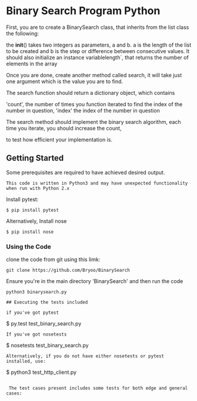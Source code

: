 # Binary Search Program Python

First, you are to create a BinarySearch class, that inherits from the list class the following:

the __init__() takes two integers as parameters, a and b. a is the length of the list to be created and b is the step or difference between consecutive values. It should also initialize an instance variablelength`, that returns the number of elements in the array


Once you are done, create another method called search, it will take just one argument which is the value you are to find.

The search function should return a dictionary object, which contains

'count', the number of times you function iterated to find the index of the number in question, 'index' the index of the number in question


The search method should implement the binary search algorithm, each time you iterate, you should increase the count,

to test how efficient your implementation is.

## Getting Started
Some prerequisites are required to have achieved desired output.

    This code is written in Python3 and may have unexpected functionality when run with Python 2.x


Install pytest:
```
$ pip install pytest

```
Alternatively, Install nose
```
$ pip install nose

```

### Using the Code

clone the code from git using this limk:
```
git clone https://github.com/Bryoo/BinarySearch
```
Ensure you're in the main directory 'BinarySearch' and then run the code
```
python3 binarysearch.py

## Executing the tests included

if you've got pytest
```
$ py.test test_binary_search.py
```
If you've got nosetests
```
$ nosetests test_binary_search.py
```
Alternatively, if you do not have either nosetests or pytest installed, use:

```
$ python3 test_http_client.py
```

 The test cases present includes some tests for both edge and general cases:



